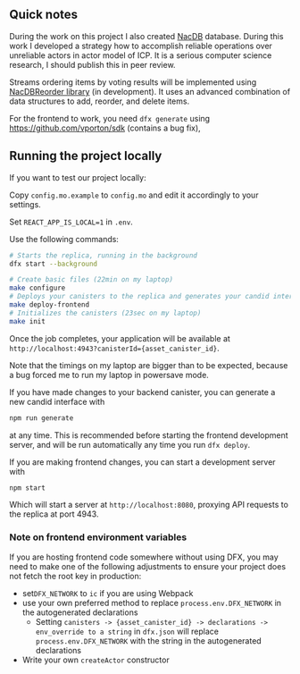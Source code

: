 ## Quick notes

During the work on this project I also created [NacDB](https://github.com/vporton/NacDB) database.
During this work I developed a strategy how to accomplish reliable operations over unreliable actors
in actor model of ICP. It is a serious computer science research, I should publish this in peer review.

Streams ordering items by voting results will be implemented using
[NacDBReorder library](https://github.com/vporton/NacDBReorder) (in development).
It uses an advanced combination of data structures to add, reorder, and delete items.

For the frontend to work, you need `dfx generate` using https://github.com/vporton/sdk (contains a bug fix),

## Running the project locally

If you want to test our project locally:

Copy `config.mo.example` to `config.mo` and edit it accordingly to your settings.

Set `REACT_APP_IS_LOCAL=1` in `.env`.

Use the following commands:

```bash
# Starts the replica, running in the background
dfx start --background

# Create basic files (22min on my laptop)
make configure
# Deploys your canisters to the replica and generates your candid interface (27min on my laptop)
make deploy-frontend
# Initializes the canisters (23sec on my laptop)
make init
```

Once the job completes, your application will be available at `http://localhost:4943?canisterId={asset_canister_id}`.

Note that the timings on my laptop are bigger than to be expected, because a bug forced me to run my laptop in powersave mode.

If you have made changes to your backend canister, you can generate a new candid interface with

```bash
npm run generate
```

at any time. This is recommended before starting the frontend development server, and will be run automatically any time you run `dfx deploy`.

If you are making frontend changes, you can start a development server with

```bash
npm start
```

Which will start a server at `http://localhost:8080`, proxying API requests to the replica at port 4943.

### Note on frontend environment variables

If you are hosting frontend code somewhere without using DFX, you may need to make one of the following adjustments to ensure your project does not fetch the root key in production:

- set`DFX_NETWORK` to `ic` if you are using Webpack
- use your own preferred method to replace `process.env.DFX_NETWORK` in the autogenerated declarations
  - Setting `canisters -> {asset_canister_id} -> declarations -> env_override to a string` in `dfx.json` will replace `process.env.DFX_NETWORK` with the string in the autogenerated declarations
- Write your own `createActor` constructor
